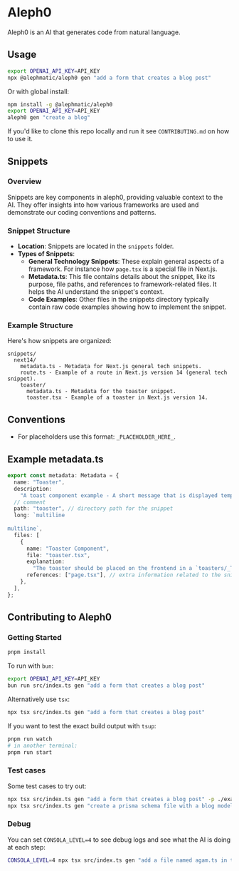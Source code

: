 # Aleph0

Aleph0 is an AI that generates code from natural language.

## Usage

```bash
export OPENAI_API_KEY=API_KEY
npx @alephmatic/aleph0 gen "add a form that creates a blog post"
```

Or with global install:

```bash
npm install -g @alephmatic/aleph0
export OPENAI_API_KEY=API_KEY
aleph0 gen "create a blog"
```

If you'd like to clone this repo locally and run it see `CONTRIBUTING.md` on how to use it.

## Snippets

### Overview

Snippets are key components in aleph0, providing valuable context to the AI. They offer insights into how various frameworks are used and demonstrate our coding conventions and patterns.

### Snippet Structure

- **Location**: Snippets are located in the `snippets` folder.
- **Types of Snippets**:
  - **General Technology Snippets**: These explain general aspects of a framework. For instance how `page.tsx` is a special file in Next.js.
  - **Metadata.ts**: This file contains details about the snippet, like its purpose, file paths, and references to framework-related files. It helps the AI understand the snippet's context.
  - **Code Examples**: Other files in the snippets directory typically contain raw code examples showing how to implement the snippet.

### Example Structure

Here's how snippets are organized:

```
snippets/
  next14/
    metadata.ts - Metadata for Next.js general tech snippets.
    route.ts - Example of a route in Next.js version 14 (general tech snippet).
    toaster/
      metadata.ts - Metadata for the toaster snippet.
      toaster.tsx - Example of a toaster in Next.js version 14.
```

## Conventions

- For placeholders use this format: `_PLACEHOLDER_HERE_`.

## Example metadata.ts

```ts
export const metadata: Metadata = {
  name: "Toaster",
  description:
    "A toast component example - A short message that is displayed temporarily.",
  // comment
  path: "toaster", // directory path for the snippet
  long: `multiline
  
multiline`,
  files: [
    {
      name: "Toaster Component",
      file: "toaster.tsx",
      explanation:
        "The toaster should be placed on the frontend in a `toasters/_TOASTER_NAME_.ts` file.",
      references: ["page.tsx"], // extra information related to the snippet like next.js's `page.tsx` conventions.
    },
  ],
};
```

## Contributing to Aleph0

### Getting Started

```bash
pnpm install
```

To run with `bun`:

```bash
export OPENAI_API_KEY=API_KEY
bun run src/index.ts gen "add a form that creates a blog post"
```

Alternatively use `tsx`:

```bash
npx tsx src/index.ts gen "add a form that creates a blog post"
```

If you want to test the exact build output with `tsup`:

```bash
pnpm run watch
# in another terminal:
pnpm run start
```

### Test cases

Some test cases to try out:

```bash
npx tsx src/index.ts gen "add a form that creates a blog post" -p ./examples/next
npx tsx src/index.ts gen "create a prisma schema file with a blog model" -p ./examples/next
```

### Debug

You can set `CONSOLA_LEVEL=4` to see debug logs and see what the AI is doing at each step:

```bash
CONSOLA_LEVEL=4 npx tsx src/index.ts gen "add a file named agam.ts in the app/ folder" -p ./examples/next -rd false
```
